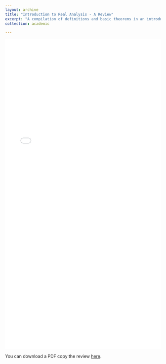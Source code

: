 ```yaml
---
layout: archive
title: "Introduction to Real Analysis - A Review"
excerpt: "A compilation of definitions and basic theorems in an introductory real analysis course"
collection: academic

---
```


<iframe src="/files/Reviews/Real-Analysis-Review.pdf" width="100%" height="1000" frameborder="no" border="0" marginwidth="0" marginheight="0"></iframe>

You can download a PDF copy the review [here](/files/Reviews/Real-Analysis-Review.pdf).